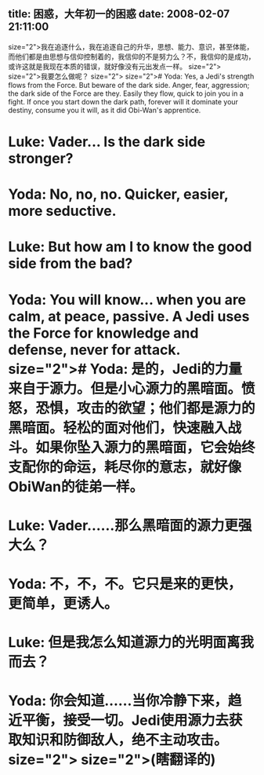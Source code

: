 title: 困惑，大年初一的困惑
date: 2008-02-07 21:11:00
---

 size="2">我在追逐什么，我在追逐自己的升华，思想、能力、意识，甚至体能，而他们都是由思想与信仰控制着的，我信仰的不是努力么？不，我信仰的是成功，或许这就是我现在本质的错误，就好像没有元出发点一样。  size="2">   size="2">我要怎么做呢？  size="2">   size="2"># Yoda: Yes, a Jedi's strength flows from the Force. But   beware of the dark side. Anger, fear, aggression; the dark side of the Force are   they. Easily they flow, quick to join you in a fight. If once you start down the   dark path, forever will it dominate your destiny, consume you it will, as it did   Obi-Wan's apprentice.
# Luke: Vader... Is the dark side stronger?
# Yoda:   No, no, no. Quicker, easier, more seductive.
# Luke: But how am I to know the   good side from the bad?
# Yoda: You will know... when you are calm, at peace,   passive. A Jedi uses the Force for knowledge and defense, never for   attack.    size="2"># Yoda:   是的，Jedi的力量来自于源力。但是小心源力的黑暗面。愤怒，恐惧，攻击的欲望；他们都是源力的黑暗面。轻松的面对他们，快速融入战斗。如果你坠入源力的黑暗面，它会始终支配你的命运，耗尽你的意志，就好像ObiWan的徒弟一样。
#   Luke: Vader……那么黑暗面的源力更强大么？
# Yoda: 不，不，不。它只是来的更快，更简单，更诱人。
# Luke:   但是我怎么知道源力的光明面离我而去？
# Yoda:   你会知道……当你冷静下来，趋近平衡，接受一切。Jedi使用源力去获取知识和防御敌人，绝不主动攻击。  size="2">   size="2">(瞎翻译的)
